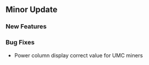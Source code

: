 ## Minor Update

### New Features

### Bug Fixes

-   Power column display correct value for UMC miners
